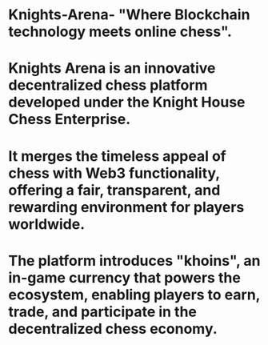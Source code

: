 # Knights-Arena- "Where Blockchain technology meets online chess".
# Knights Arena is an innovative decentralized chess platform developed under the Knight House Chess Enterprise.
# It merges the timeless appeal of chess with Web3 functionality, offering a fair, transparent, and rewarding environment for players worldwide.
# The platform introduces "khoins", an in-game currency that powers the ecosystem, enabling players to earn, trade, and participate in the decentralized chess economy.
